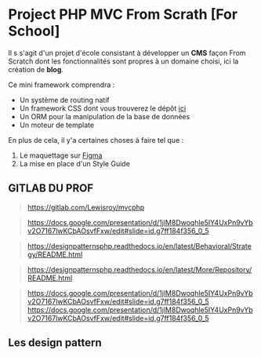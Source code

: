 # Project PHP MVC From Scrath [For School]

Il s s'agit d'un projet d'école consistant à développer un **CMS** façon From Scratch dont les fonctionnalités sont propres à un domaine choisi, ici la création de **blog**.

Ce mini framework comprendra :
* Un système de routing natif
* Un framework CSS dont vous trouverez le dépôt [ici](https://)
* Un ORM pour la manipulation de la base de données
* Un moteur de template

En plus de cela, il y'a certaines choses à faire tel que : 
1. Le maquettage sur [Figma](https://www.figma.com/file/MxVaSpJLmtZTrp491bfKQe/cms-project?node-id=0%3A1)
2. La mise en place d'un Style Guide

## GITLAB DU PROF
> https://gitlab.com/Lewisroy/mvcphp

> https://docs.google.com/presentation/d/1jlM8Dwoqhle5IY4UxPn9vYbv2O7167lwKCbAOsvfFxw/edit#slide=id.g7ff184f356_0_5

> https://designpatternsphp.readthedocs.io/en/latest/Behavioral/Strategy/README.html

> https://designpatternsphp.readthedocs.io/en/latest/More/Repository/README.html

> https://docs.google.com/presentation/d/1jlM8Dwoqhle5IY4UxPn9vYbv2O7167lwKCbAOsvfFxw/edit#slide=id.g7ff184f356_0_5
> https://docs.google.com/presentation/d/1jlM8Dwoqhle5IY4UxPn9vYbv2O7167lwKCbAOsvfFxw/edit#slide=id.g7ff184f356_0_5

## Les design pattern 